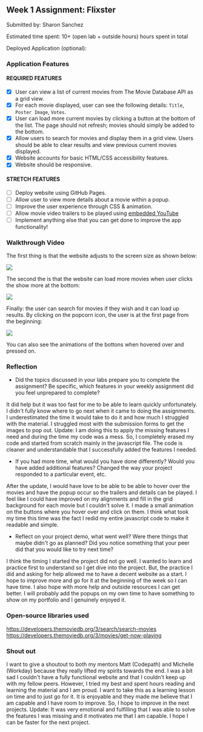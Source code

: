 
## Week 1 Assignment: Flixster

Submitted by: Sharon Sanchez 

Estimated time spent: 10+ (open lab + outside hours) hours spent in total

Deployed Application (optional): 

### Application Features

#### REQUIRED FEATURES

- [X] User can view a list of current movies from The Movie Database API as a grid view.
- [X] For each movie displayed, user can see the following details: `Title`, `Poster Image`, `Votes`.
- [X] User can load more current movies by clicking a button at the bottom of the list. The page should not refresh; movies should simply be added to the bottom.
- [X] Allow users to search for movies and display them in a grid view. Users should be able to clear results and view previous current movies displayed.
- [X] Website accounts for basic HTML/CSS accessibility features.
- [X] Website should be responsive.

#### STRETCH FEATURES

- [ ] Deploy website using GitHub Pages. 
- [ ] Allow user to view more details about a movie within a popup.
- [ ] Improve the user experience through CSS & animation.
- [ ] Allow movie video trailers to be played using [embedded YouTube](https://media.giphy.com/media/grRx0U1qdjDnwfxRah/giphy.gif)
- [ ] Implement anything else that you can get done to improve the app functionality!

### Walkthrough Video

The first thing is that the website adjusts to the screen size as shown below:

![](https://media.giphy.com/media/r1qDWqjZLlp1cY0udf/giphy.gif)

The second the is that the website can load more movies when user clicks the show more at the bottom:

![](https://media.giphy.com/media/wZ6icKw61q30eHyBNM/giphy.gif)

Finally: the user can search for movies if they wish and it can load up results. By clicking on the popcorn icon, the user is at the first page from the beginning:


![](https://media.giphy.com/media/KC9MZhpMX0XtrYU9Tw/giphy.gif)


You can also see the animations of the bottons when hovered over and pressed on. 

### Reflection

* Did the topics discussed in your labs prepare you to complete the assignment? Be specific, which features in your weekly assignment did you feel unprepared to complete?

It did help but it was too fast for me to be able to learn quickly unfortunately. I didn't fully know where to go next when it came to doing the assignments. I underestimated the time it would take to do it and how much I struggled with the material. I struggled most with the submission forms to get the images to pop out. Update: I am doing this to apply the missing features I need and during the time my code was a mess. So, I completely erased my code and started from scratch mainly in the javascript file. The code is cleaner and understandable that I successfully added the features I needed. 

* If you had more time, what would you have done differently? Would you have added additional features? Changed the way your project responded to a particular event, etc.
  
After the update, I would have love to be able to be able to hover over the movies and have the popup occur so the trailers and details can be played. I feel like I could have improved on my alignments and fill in the grid background for each movie but I couldn't solve it. I made a small animation on the buttons where you hover over and click on them. I think what took my time this time was the fact I redid my entire javascript code to make it readable and simple. 

* Reflect on your project demo, what went well? Were there things that maybe didn't go as planned? Did you notice something that your peer did that you would like to try next time?

I think the timing I started the project did not go well. I wanted to learn and practice first to understand so I get dive into the project. But, the practice I did and asking for help allowed me to have a decent website as a start. I hope to improve more and go for it at the beginning of the week so I can have time. I also hope with more help and outside resources I can get better. I will probably add the popups on my own time to have something to show on my portfolio and I genuinely enjoyed it. 

### Open-source libraries used

https://developers.themoviedb.org/3/search/search-movies
https://developers.themoviedb.org/3/movies/get-now-playing

### Shout out

I want to give a shoutout to both my mentors Matt (Codepath) and Michelle (Workday) because they really lifted my spirits towards the end. I was a bit sad I couldn't have a fully functional website and that I couldn't keep up with my fellow peers. However, I tried my best and spent hours reading and learning the material and I am proud. I want to take this as a learning lesson on time and to just go for it. It is enjoyable and they made me believe that I am capable and I have room to improve. So, I hope to improve in the next projects. Update: It was very emotional and fulfilling that I was able to solve the features I was missing and it motivates me that I am capable. I hope I can be faster for the next project.   
